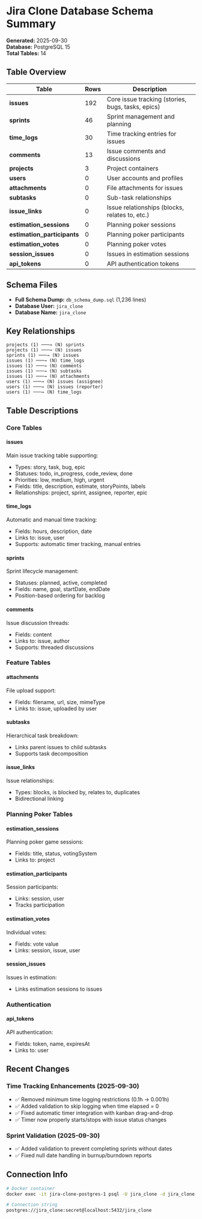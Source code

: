 # Jira Clone Database Schema Summary

**Generated:** 2025-09-30  
**Database:** PostgreSQL 15  
**Total Tables:** 14

## Table Overview

| Table | Rows | Description |
|-------|------|-------------|
| **issues** | 192 | Core issue tracking (stories, bugs, tasks, epics) |
| **sprints** | 46 | Sprint management and planning |
| **time_logs** | 30 | Time tracking entries for issues |
| **comments** | 13 | Issue comments and discussions |
| **projects** | 3 | Project containers |
| **users** | 0 | User accounts and profiles |
| **attachments** | 0 | File attachments for issues |
| **subtasks** | 0 | Sub-task relationships |
| **issue_links** | 0 | Issue relationships (blocks, relates to, etc.) |
| **estimation_sessions** | 0 | Planning poker sessions |
| **estimation_participants** | 0 | Planning poker participants |
| **estimation_votes** | 0 | Planning poker votes |
| **session_issues** | 0 | Issues in estimation sessions |
| **api_tokens** | 0 | API authentication tokens |

## Schema Files

- **Full Schema Dump:** `db_schema_dump.sql` (1,236 lines)
- **Database User:** `jira_clone`
- **Database Name:** `jira_clone`

## Key Relationships

```
projects (1) ───→ (N) sprints
projects (1) ───→ (N) issues
sprints (1) ───→ (N) issues
issues (1) ───→ (N) time_logs
issues (1) ───→ (N) comments
issues (1) ───→ (N) subtasks
issues (1) ───→ (N) attachments
users (1) ───→ (N) issues (assignee)
users (1) ───→ (N) issues (reporter)
users (1) ───→ (N) time_logs
```

## Table Descriptions

### Core Tables

#### **issues**
Main issue tracking table supporting:
- Types: story, task, bug, epic
- Statuses: todo, in_progress, code_review, done
- Priorities: low, medium, high, urgent
- Fields: title, description, estimate, storyPoints, labels
- Relationships: project, sprint, assignee, reporter, epic

#### **time_logs**
Automatic and manual time tracking:
- Fields: hours, description, date
- Links to: issue, user
- Supports: automatic timer tracking, manual entries

#### **sprints**
Sprint lifecycle management:
- Statuses: planned, active, completed
- Fields: name, goal, startDate, endDate
- Position-based ordering for backlog

#### **comments**
Issue discussion threads:
- Fields: content
- Links to: issue, author
- Supports: threaded discussions

### Feature Tables

#### **attachments**
File upload support:
- Fields: filename, url, size, mimeType
- Links to: issue, uploaded by user

#### **subtasks**
Hierarchical task breakdown:
- Links parent issues to child subtasks
- Supports task decomposition

#### **issue_links**
Issue relationships:
- Types: blocks, is blocked by, relates to, duplicates
- Bidirectional linking

### Planning Poker Tables

#### **estimation_sessions**
Planning poker game sessions:
- Fields: title, status, votingSystem
- Links to: project

#### **estimation_participants**
Session participants:
- Links: session, user
- Tracks participation

#### **estimation_votes**
Individual votes:
- Fields: vote value
- Links: session, issue, user

#### **session_issues**
Issues in estimation:
- Links estimation sessions to issues

### Authentication

#### **api_tokens**
API authentication:
- Fields: token, name, expiresAt
- Links to: user

## Recent Changes

### Time Tracking Enhancements (2025-09-30)
- ✅ Removed minimum time logging restrictions (0.1h → 0.001h)
- ✅ Added validation to skip logging when time elapsed = 0
- ✅ Fixed automatic timer integration with kanban drag-and-drop
- ✅ Timer now properly starts/stops with issue status changes

### Sprint Validation (2025-09-30)
- ✅ Added validation to prevent completing sprints without dates
- ✅ Fixed null date handling in burnup/burndown reports

## Connection Info

```bash
# Docker container
docker exec -it jira-clone-postgres-1 psql -U jira_clone -d jira_clone

# Connection string
postgres://jira_clone:secret@localhost:5432/jira_clone
```
